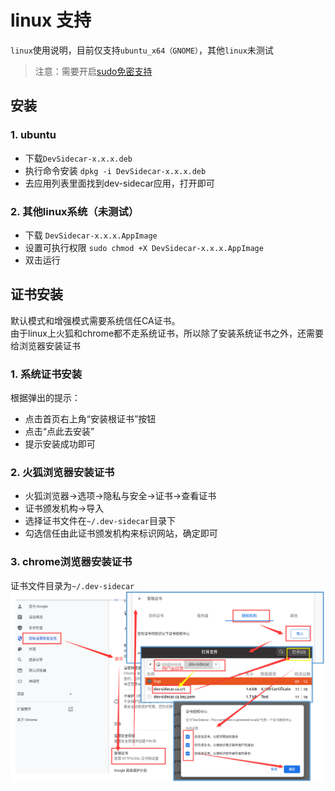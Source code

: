 # linux 支持
`linux`使用说明，目前仅支持`ubuntu_x64（GNOME）`，其他`linux`未测试

> 注意：需要开启[sudo免密支持](https://www.jianshu.com/p/5d02428f313d) 

## 安装

### 1. ubuntu
 * 下载`DevSidecar-x.x.x.deb`
 * 执行命令安装 `dpkg -i DevSidecar-x.x.x.deb`
 * 去应用列表里面找到dev-sidecar应用，打开即可

### 2. 其他linux系统（未测试）
* 下载 `DevSidecar-x.x.x.AppImage`
* 设置可执行权限 `sudo chmod +X DevSidecar-x.x.x.AppImage`
* 双击运行

## 证书安装
默认模式和增强模式需要系统信任CA证书。   
由于linux上火狐和chrome都不走系统证书，所以除了安装系统证书之外，还需要给浏览器安装证书
### 1. 系统证书安装
根据弹出的提示：
 * 点击首页右上角“安装根证书”按钮
 * 点击“点此去安装”
 * 提示安装成功即可

### 2. 火狐浏览器安装证书
* 火狐浏览器->选项->隐私与安全->证书->查看证书   
* 证书颁发机构->导入    
* 选择证书文件在`~/.dev-sidecar`目录下    
* 勾选信任由此证书颁发机构来标识网站，确定即可

### 3. chrome浏览器安装证书
证书文件目录为`~/.dev-sidecar`
![](../packages/gui/public/setup-linux.png)


